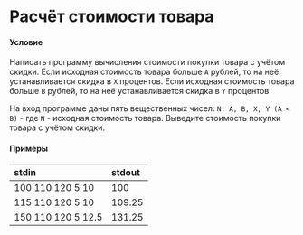 # Расчёт стоимости товара

#### Условие
 
Написать программу вычисления стоимости покупки товара с учётом скидки. Если исходная стоимость товара больше `A` рублей, то на неё устанавливается скидка в `X` процентов. Если исходная стоимость товара больше `B` рублей, то на неё устанавливается скидка в `Y` процентов.

На вход программе даны пять вещественных чисел: `N, A, B, X, Y (A < B)` - где `N` - исходная стоимость товара. Выведите стоимость покупки товара с учётом скидки.

#### Примеры

stdin              | stdout
:----------------- | :-----
100 110 120 5 10   | 100
115 110 120 5 10   | 109.25
150 110 120 5 12.5 | 131.25



